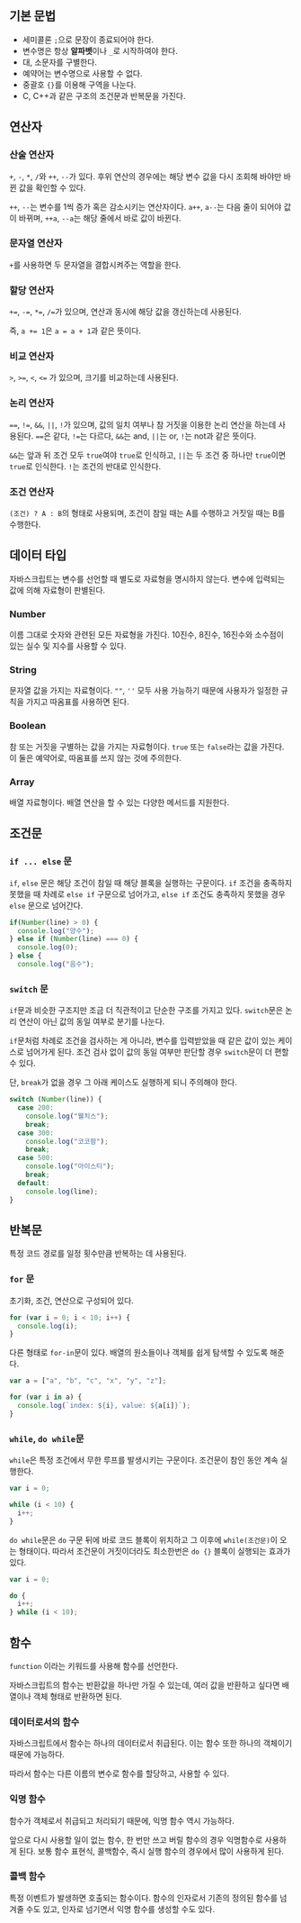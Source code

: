 ## 기본 문법

- 세미콜론 `;`으로 문장이 종료되어야 한다.
- 변수명은 항상 **알파벳**이나 `_`로 시작하여야 한다.
- 대, 소문자를 구별한다.
- 예약어는 변수명으로 사용할 수 없다.
- 중괄호 `{}`를 이용해 구역을 나눈다.
- C, C++과 같은 구조의 조건문과 반복문을 가진다.

## 연산자

### 산술 연산자

`+`, `-`, `*`, `/`와 `++`, `--`가 있다. 후위 연산의 경우에는 해당 변수 값을 다시 조회해 바야만 바뀐 값을 확인할 수 있다.

`++`, `--`는 변수를 1씩 증가 혹은 감소시키는 연산자이다.
`a++`, `a--`는 다음 줄이 되어야 값이 바뀌며, `++a`, `--a`는 해당 줄에서 바로 값이 바뀐다.

### 문자열 연산자

`+`를 사용하면 두 문자열을 결합시켜주는 역할을 한다.

### 할당 연산자

`+=`, `-=`, `*=`, `/=`가 있으며, 연산과 동시에 해당 값을 갱신하는데 사용된다.

즉, `a += 1`은 `a = a + 1`과 같은 뜻이다.

### 비교 연산자

`>`, `>=`, `<`, `<=` 가 있으며, 크기를 비교하는데 사용된다.

### 논리 연산자

`==`, `!=`, `&&`, `||`, `!`가 있으며, 값의 일치 여부나 참 거짓을 이용한 논리 연산을 하는데 사용된다.
`==`은 같다, `!=`는 다르다, `&&`는 and, `||`는 or, `!`는 not과 같은 뜻이다.

`&&`는 앞과 뒤 조건 모두 `true`여야 `true`로 인식하고, `||`는 두 조건 중 하나만 `true`이면 `true`로 인식한다. `!`는 조건의 반대로 인식한다.

### 조건 연산자

`(조건) ? A : B`의 형태로 사용되며, 조건이 참일 때는 A를 수행하고 거짓일 때는 B를 수행한다.

## 데이터 타입

자바스크립트는 변수를 선언할 때 별도로 자료형을 명시하지 않는다. 변수에 입력되는 값에 의해 자료형이 판별된다.

### Number

이름 그대로 숫자와 관련된 모든 자료형을 가진다. 10진수, 8진수, 16진수와 소수점이 있는 실수 및 지수를 사용할 수 있다.

### String

문자열 값을 가지는 자료형이다. `""`, `''` 모두 사용 가능하기 때문에 사용자가 일정한 규칙을 가지고 따옴표를 사용하면 된다.

### Boolean

참 또는 거짓을 구별하는 값을 가지는 자료형이다. `true` 또는 `false`라는 값을 가진다. 이 둘은 예약어로, 따옴표를 쓰지 않는 것에 주의한다.

### Array

배열 자료형이다. 배열 연산을 할 수 있는 다양한 메서드를 지원한다.

## 조건문

### `if ... else` 문

`if`, `else` 문은 해당 조건이 참일 때 해당 블록을 실행하는 구문이다.
`if` 조건을 충족하지 못했을 때 차례로 `else if` 구문으로 넘어가고, `else if` 조건도 충족하지 못했을 경우 `else` 문으로 넘어간다.

```js
if(Number(line) > 0) {
  console.log("양수");
} else if (Number(line) === 0) {
  console.log(0);
} else {
  console.log("음수");
```

### `switch` 문

`if`문과 비슷한 구조지만 조금 더 직관적이고 단순한 구조를 가지고 있다. `switch`문은 논리 연산이 아닌 값의 동일 여부로 분기를 나눈다.

`if`문처럼 차례로 조건을 검사하는 게 아니라, 변수를 입력받았을 때 같은 값이 있는 케이스로 넘어가게 된다. 조건 검사 없이 값의 동일 여부만 판단할 경우 `switch`문이 더 편할 수 있다.

단, `break`가 없을 경우 그 아래 케이스도 실행하게 되니 주의해야 한다.

```js
switch (Number(line)) {
  case 200:
    console.log("웰치스");
    break;
  case 300:
    console.log("코코팜");
    break;
  case 500:
    console.log("아이스티");
    break;
  default:
    console.log(line);
}
```

## 반복문

특정 코드 경로를 일정 횟수만큼 반복하는 데 사용된다.

### `for` 문

초기화, 조건, 연산으로 구성되어 있다.

```js
for (var i = 0; i < 10; i++) {
  console.log(i);
}
```

다른 형태로 `for-in`문이 있다. 배열의 원소들이나 객체를 쉽게 탐색할 수 있도록 해준다.

```js
var a = ["a", "b", "c", "x", "y", "z"];

for (var i in a) {
  console.log(`index: ${i}, value: ${a[i]}`);
}
```

### `while`, `do while`문

`while`은 특정 조건에서 무한 루프를 발생시키는 구문이다. 조건문이 참인 동안 계속 실행한다.

```js
var i = 0;

while (i < 10) {
  i++;
}
```

`do while`문은 `do` 구문 뒤에 바로 코드 블록이 위치하고 그 이후에 `while(조건문)`이 오는 형태이다. 따라서 조건문이 거짓이더라도 최소한번은 `do {}` 블록이 실행되는 효과가 있다.

```js
var i = 0;

do {
  i++;
} while (i < 10);
```

## 함수

`function` 이라는 키워드를 사용해 함수를 선언한다.

자바스크립트의 함수는 반환값을 하나만 가질 수 있는데, 여러 값을 반환하고 싶다면 배열이나 객체 형태로 반환하면 된다.

### 데이터로서의 함수

자바스크립트에서 함수는 하나의 데이터로서 취급된다. 이는 함수 또한 하나의 객체이기 때문에 가능하다.

따라서 함수는 다른 이름의 변수로 함수를 할당하고, 사용할 수 있다.

### 익명 함수

함수가 객체로서 취급되고 처리되기 때문에, 익명 함수 역시 가능하다.

앞으로 다시 사용할 일이 없는 함수, 한 번만 쓰고 버릴 함수의 경우 익명함수로 사용하게 된다. 보통 함수 표현식, 콜백함수, 즉시 실행 함수의 경우에서 많이 사용하게 된다.

### 콜백 함수

특정 이벤트가 발생하면 호출되는 함수이다. 함수의 인자로서 기존의 정의된 함수를 넘겨줄 수도 있고, 인자로 넘기면서 익명 함수를 생성할 수도 있다.
